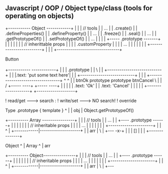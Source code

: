 




## Javascript / OOP / Object type/class (tools for operating on objects)


+----------- Object ------------+
|                               |
|   // tools                    |
|   ...                         |
|   .create()                   |
|   .defineProperties()         |
|   .defineProperty()           |
|   ...                         |
|   .freeze()                   |
|   .seal()                     |
|   ...                         |
|   .getPrototypeOf()           |
|   .setPrototypeOf()           |
|   ...                         |
|                               |
|   +----- .prototype -------+  |
|   |                        |  |
|   | // inherittable props  |  |
|   | .customProperty        |  |
|   | ...                    |  |
|   |                        |  |
|   +------------------------+  |
|                               |
+-------------------------------+







Button
   \
    \
+----------- <Object> ------------+
|                                 |
|  .prototype                     |
|        \                        |
|  +---------------------------+  |
|  |.text: 'put some text here'|  |
|  +---------------------------+  |
|                                 |
+---------------------------------+
                  ^          ^
                  |          |
btnOk          prototype    prototype        btnCancel
  \               |          |               /
+----- <Object> ----+      +----- <Object> ----+
|                   |      |                   |
|   .text: 'Ok'     |      |  .text: 'Cancel'  |
|                   |      |                   |
+-------------------+      +-------------------+

! read/get  ---> search :
! write/set ---> NO search!
! override




Type
  .prototype
  {
    template
  }
       ^
       |
       |
obj    |
  Object.getPrototypeOf()







+---------- Array ----------------+
|                                 |
|  // tools                       |
|  ...                            |
|  +---- .prototype ------+       |
|  |                      |       |
|  | // inheritable props |       |
|  | ...                  |       |
|  |                      |       |
|  +----------------------+       |
|            ^                    |
+------------|--------------------+
             |
             |
arr          |
  \          |
+--- <Array>-x-+
|              |
|      []      |
|              |
+--------------+




Object
   ^
   |
Array
   ^
   |
  arr





+---------- Object----------------+
|                                 |
|  // tools                       |
|  ...                            |
|  +---- .prototype ------+       |
|  |                      |       |
|  | // inheritable props |       |
|  | ...                  |       |
|  |                      |       |
|  +----------------------+       |
|            ^                    |
+------------|--------------------+
             |
             |
arr          |
  \          |
+---<Object>-x-+
|              |
|      {}      |
|              |
+--------------+